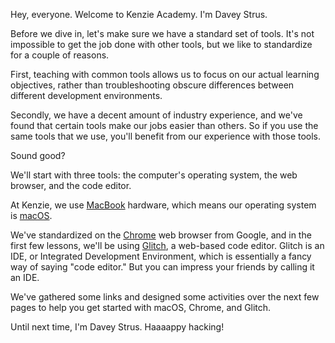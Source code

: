 Hey, everyone. Welcome to Kenzie Academy. I'm Davey Strus.

Before we dive in, let's make sure we have a standard set of tools. It's not impossible to get the job done with other tools, but we like to standardize for a couple of reasons.

First, teaching with common tools allows us to focus on our actual learning objectives, rather than troubleshooting obscure differences between different development environments.

Secondly, we have a decent amount of industry experience, and we've found that certain tools make our jobs easier than others. So if you use the same tools that we use, you'll benefit from our experience with those tools.

Sound good?

We'll start with three tools: the computer's operating system, the web browser, and the code editor.

At Kenzie, we use [MacBook](https://www.apple.com/macbook/) hardware, which means our operating system is [macOS](https://www.apple.com/macos/).

We've standardized on the [Chrome](https://www.google.com/chrome/b/) web browser from Google, and in the first few lessons, we'll be using [Glitch](https://glitch.com/), a web-based code editor. Glitch is an IDE, or Integrated Development Environment, which is essentially a fancy way of saying "code editor." But you can impress your friends by calling it an IDE.

We've gathered some links and designed some activities over the next few pages to help you get started with macOS, Chrome, and Glitch.

Until next time, I'm Davey Strus. Haaaappy hacking!
